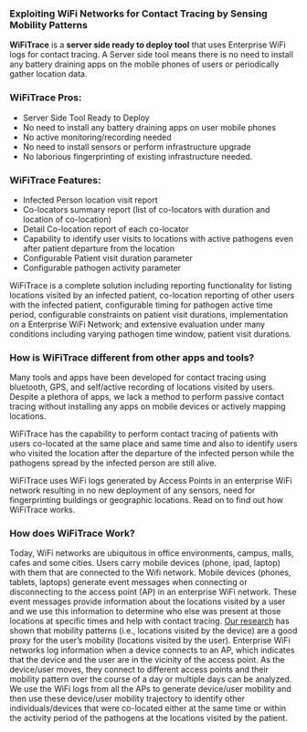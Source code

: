 
### Exploiting WiFi Networks for Contact Tracing by Sensing Mobility Patterns 

**WiFiTrace** is a **server side ready to deploy tool** that uses Enterprise WiFi logs for contact tracing. A Server side tool means there is no need to install any battery draining apps on the mobile phones of users or periodically gather location data. 

### WiFiTrace Pros:
* Server Side Tool Ready to Deploy
* No need to install any battery draining apps on user mobile phones
* No active monitoring/recording needed
* No need to install sensors or perform infrastructure upgrade
* No laborious fingerprinting of existing infrastructure needed.

### WiFiTrace Features:

* Infected Person location visit report
* Co-locators summary report (list of co-locators with duration and location of co-location)
* Detail Co-location report of each co-locator
* Capability to identify user visits to locations with active pathogens even after patient departure from the location
* Configurable Patient visit duration parameter
* Configurable pathogen activity parameter

WiFiTrace is a complete solution including reporting functionality for listing locations visited by an infected patient, co-location reporting of other users with the infected patient, configurable timing for pathogen active time period, configurable constraints on patient visit durations, implementation on a Enterprise WiFi Network; and extensive evaluation under many conditions including varying pathogen time window, patient visit durations.

### How is WiFiTrace different from other apps and tools?

Many tools and apps have been developed for contact tracing using bluetooth, GPS, and self/active recording of locations visited by users. Despite a plethora of apps, we lack a method to perform passive contact tracing without installing any apps on mobile devices or actively mapping locations.

WiFiTrace has the capability to perform contact tracing of patients with users co-located at the same place and same time and also to identify users who visited the location after the departure of the infected person while the pathogens spread by the infected person are still alive.

WiFiTrace uses WiFi logs generated by Access Points in an enterprise WiFi network resulting in no new deployment of any sensors, need for fingerprinting buildings or geographic locations. Read on to find out how WiFiTrace works.


### How does WiFiTrace Work?

Today, WiFi networks are ubiquitous in office environments, campus, malls, cafes and some cities. Users carry mobile devices (phone, ipad, laptop) with them that are connected to the Wifi network. Mobile devices (phones, tablets, laptops) generate event messages when connecting or disconnecting to the access point (AP) in an enterprise WiFi network. These event messages provide information about the locations visited by a user and we use this information to determine who else was present at those locations at specific times and help with contact tracing. [Our research](https://arxiv.org/abs/2003.08512) has shown that mobility patterns (i.e., locations visited by the device) are a good proxy for the user’s mobility (locations visited by the user). Enterprise WiFi networks log information when a device connects to an AP, which indicates that the device and the user are in the vicinity of the access point. As the device/user moves, they connect to different access points and their mobility pattern over the course of a day or multiple days can be analyzed.
We use the WiFi logs from all the APs to generate device/user mobility and then use these device/user mobility trajectory to identify other individuals/devices that were co-located either at the same time or within the activity period of the pathogens at the locations visited by the patient.
